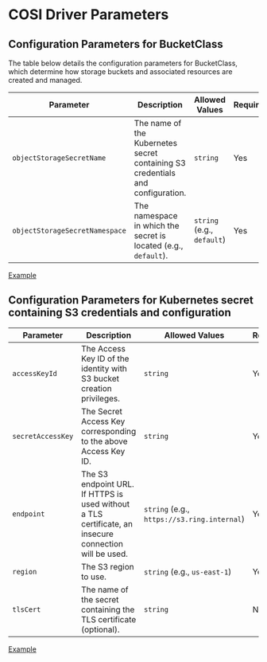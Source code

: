 # COSI Driver Parameters

## Configuration Parameters for BucketClass

The table below details the configuration parameters for BucketClass, which determine how storage buckets and associated resources are created and managed.

| **Parameter**                                      | **Description**                                                                | **Allowed Values**         | **Required** |
|----------------------------------------------------|--------------------------------------------------------------------------------|----------------------------|--------------|
| `objectStorageSecretName`         | The name of the Kubernetes secret containing S3 credentials and configuration. | `string`                   | Yes          |
| `objectStorageSecretNamespace`    | The namespace in which the secret is located (e.g., `default`).                | `string` (e.g., `default`) | Yes          |

[Example](../cosi-examples/greenfield/bucketclass.yaml)

## Configuration Parameters for Kubernetes secret containing S3 credentials and configuration

| **Parameter**                 | **Description**                                                                                         | **Allowed Values**                          | **Required** |
|-------------------------------|---------------------------------------------------------------------------------------------------------|---------------------------------------------|--------------|
| `accessKeyId`       | The Access Key ID of the identity with S3 bucket creation privileges.                                   | `string`                                    | Yes          |
| `secretAccessKey`   | The Secret Access Key corresponding to the above Access Key ID.                                         | `string`                                    | Yes          |
| `endpoint`            | The S3 endpoint URL. If HTTPS is used without a TLS certificate, an insecure connection will be used.   | `string` (e.g., `https://s3.ring.internal`) | Yes          |
| `region`              | The S3 region to use.                                                                                   | `string` (e.g., `us-east-1`)                | Yes          |
| `tlsCert`| The name of the secret containing the TLS certificate (optional).                                       | `string`                                    | No           |

[Example](../cosi-examples/s3-secret-for-cosi.yaml)
